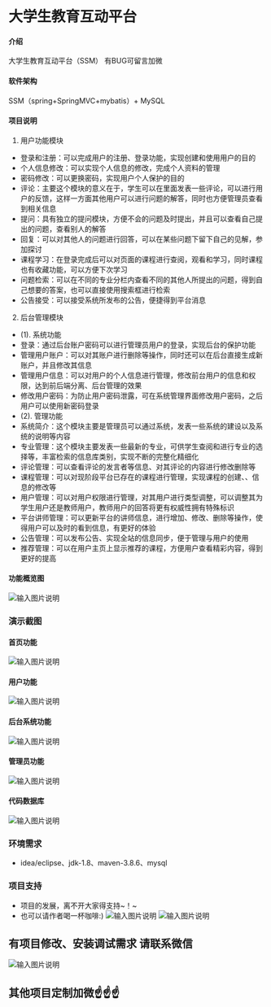 # 大学生教育互动平台

#### 介绍
大学生教育互动平台（SSM）
有BUG可留言加微

#### 软件架构
SSM（spring+SpringMVC+mybatis）+ MySQL


#### 项目说明

1.  用户功能模块
- 登录和注册：可以完成用户的注册、登录功能，实现创建和使用用户的目的
- 个人信息修改：可以实现个人信息的修改，完成个人资料的管理
- 密码修改：可以更换密码，实现用户个人保护的目的
- 评论：主要这个模块的意义在于，学生可以在里面发表一些评论，可以进行用户的反馈，这样一方面其他用户可以进行问题的解答，同时也方便管理员查看到相关信息
- 提问：具有独立的提问模块，方便不会的问题及时提出，并且可以查看自己提出的问题，查看别人的解答
- 回复：可以对其他人的问题进行回答，可以在某些问题下留下自己的见解，参加探讨
- 课程学习：在登录完成后可以对页面的课程进行查阅，观看和学习，同时课程也有收藏功能，可以方便下次学习
- 问题检索：可以在不同的专业分栏内查看不同的其他人所提出的问题，得到自己想要的答案，也可以直接使用搜索框进行检索
- 公告接受：可以接受系统所发布的公告，便捷得到平台消息
2.  后台管理模块
- (1). 系统功能
- 登录：通过后台账户密码可以进行管理员用户的登录，实现后台的保护功能
- 管理用户账户：可以对其账户进行删除等操作，同时还可以在后台直接生成新账户，并且修改其信息
- 管理用户信息：可以对用户的个人信息进行管理，修改前台用户的信息和权限，达到前后端分离、后台管理的效果
- 修改用户密码：为防止用户密码泄露，可在系统管理界面修改用户密码，之后用户可以使用新密码登录
- (2). 管理功能
- 系统简介：这个模块主要是管理员可以通过系统，发表一些系统的建设以及系统的说明等内容
- 专业管理：这个模块主要发表一些最新的专业，可供学生查阅和进行专业的选择等，丰富检索的信息库类别，实现不断的完整化精细化
- 评论管理：可以查看评论的发言者等信息、对其评论的内容进行修改删除等
- 课程管理：可以对现阶段平台已存在的课程进行管理，实现课程的创建、、信息的修改等
- 用户管理：可以对用户权限进行管理，对其用户进行类型调整，可以调整其为学生用户还是教师用户，教师用户的回答将更有权威性拥有特殊标识
- 平台讲师管理：可以更新平台的讲师信息，进行增加、修改、删除等操作，使得用户可以及时的看到信息，有更好的体验
- 公告管理：可以发布公告、实现全站的信息同步，便于管理与用户的使用
- 推荐管理：可以在用户主页上显示推荐的课程，方便用户查看精彩内容，得到更好的提高


#### 功能概览图
![输入图片说明](photo/%E5%8A%9F%E8%83%BD%E7%94%A8%E4%BE%8B%E5%9B%BE.gif)

### 演示截图
#### 首页功能
![输入图片说明](photo/%E9%A6%96%E9%A1%B5%E5%8A%9F%E8%83%BD.gif)

#### 用户功能
![输入图片说明](photo/%E7%94%A8%E6%88%B7%E4%B8%AD%E5%BF%83%E5%8A%9F%E8%83%BD.gif)

#### 后台系统功能
![输入图片说明](photo/%E5%90%8E%E5%8F%B0%E7%B3%BB%E7%BB%9F%E5%8A%9F%E8%83%BD.gif)

#### 管理员功能
![输入图片说明](photo/%E7%AE%A1%E7%90%86%E5%91%98%E5%8A%9F%E8%83%BD.gif)

#### 代码数据库
![输入图片说明](photo/%E4%BB%A3%E7%A0%81%E6%95%B0%E6%8D%AE%E5%BA%93.gif)

### 环境需求
- idea/eclipse、jdk-1.8、maven-3.8.6、mysql

### 项目支持
- 项目的发展，离不开大家得支持~！~
- 也可以请作者喝一杯咖啡:)
![输入图片说明](photo/0-%E5%BE%AE%E4%BF%A1_2.png)
![输入图片说明](photo/0-%E6%94%AF%E4%BB%98%E5%AE%9D_2.png)

## 有项目修改、安装调试需求 请联系微信
![输入图片说明](photo/0-WeChat.png)

## 其他项目定制加微☝☝☝




